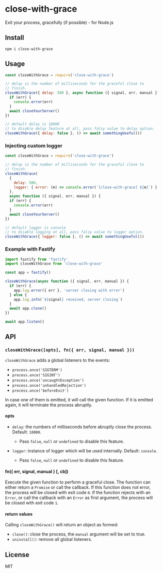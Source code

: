 # close-with-grace

Exit your process, gracefully (if possible) - for Node.js

## Install

```
npm i close-with-grace
```

## Usage

```js
const closeWithGrace = require('close-with-grace')

// delay is the number of milliseconds for the graceful close to
// finish.
closeWithGrace({ delay: 500 }, async function ({ signal, err, manual }) {
  if (err) {
    console.error(err)
  }
  await closeYourServer()
})

// default delay is 10000
// to disable delay feature at all, pass falsy value to delay option.
closeWithGrace({ delay: false }, () => await somethingUseful())
```

### Injecting custom logger

```js
const closeWithGrace = require('close-with-grace')

// delay is the number of milliseconds for the graceful close to
// finish.
closeWithGrace(
  {
    delay: 500,
    logger: { error: (m) => console.error(`[close-with-grace] ${m}`) }
  },
  async function ({ signal, err, manual }) {
  if (err) {
    console.error(err)
  }
  await closeYourServer()
})

// default logger is console
// to disable logging at all, pass falsy value to logger option.
closeWithGrace({ logger: false }, () => await somethingUseful())
```

### Example with Fastify

```js
import fastify from 'fastify'
import closeWithGrace from 'close-with-grace'

const app = fastify()

closeWithGrace(async function ({ signal, err, manual }) {
  if (err) {
    app.log.error({ err }, 'server closing with error')
  } else {
    app.log.info(`${signal} received, server closing`)
  }
  await app.close()
})

await app.listen()
```

## API

### `closeWithGrace([opts], fn({ err, signal, manual }))`

`closeWithGrace` adds a global listeners to the events:

* `process.once('SIGTERM')`
* `process.once('SIGINT')`
* `process.once('uncaughtException')`
* `process.once('unhandledRejection')`
* `process.once('beforeExit')`

In case one of them is emitted, it will call the given function.
If it is emitted again, it will terminate the process abruptly.

#### opts

* `delay`: the numbers of milliseconds before abruptly close the
  process. Default: `10000`.
  - Pass `false`, `null` or `undefined` to disable this feature.

* `logger`: instance of logger which will be used internally. Default: `console`.
  - Pass `false`, `null` or `undefined` to disable this feature.

#### fn({ err, signal, manual } [, cb])

Execute the given function to perform a graceful close.
The function can either return a `Promise` or call the callback.
If this function does not error, the process will be closed with
exit code `0`.
If the function rejects with an `Error`, or call the callback with an
`Error` as first argument, the process will be closed with exit code
`1`.

#### return values

Calling `closeWithGrace()` will return an object as formed:

* `close()`: close the process, the `manual` argument will be set to
  true.
* `uninstall()`: remove all global listeners.

## License

MIT
